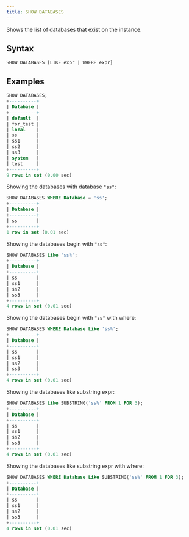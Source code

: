 ```yaml
---
title: SHOW DATABASES
---
```


Shows the list of databases that exist on the instance.

## Syntax

```
SHOW DATABASES [LIKE expr | WHERE expr]
```

## Examples
```sql
SHOW DATABASES;
+----------+
| Database |
+----------+
| default  |
| for_test |
| local    |
| ss       |
| ss1      |
| ss2      |
| ss3      |
| system   |
| test     |
+----------+
9 rows in set (0.00 sec)
```

Showing the databases with database `"ss"`:
```sql
SHOW DATABASES WHERE Database = 'ss';
+----------+
| Database |
+----------+
| ss       |
+----------+
1 row in set (0.01 sec)
```

Showing the databases begin with `"ss"`:
```sql
SHOW DATABASES Like 'ss%';
+----------+
| Database |
+----------+
| ss       |
| ss1      |
| ss2      |
| ss3      |
+----------+
4 rows in set (0.01 sec)
```

Showing the databases begin with `"ss"` with where:
```sql
SHOW DATABASES WHERE Database Like 'ss%';
+----------+
| Database |
+----------+
| ss       |
| ss1      |
| ss2      |
| ss3      |
+----------+
4 rows in set (0.01 sec)
```

Showing the databases like substring expr:
```sql
SHOW DATABASES Like SUBSTRING('ss%' FROM 1 FOR 3);
+----------+
| Database |
+----------+
| ss       |
| ss1      |
| ss2      |
| ss3      |
+----------+
4 rows in set (0.01 sec)
```

Showing the databases like substring expr with where:
```sql
SHOW DATABASES WHERE Database Like SUBSTRING('ss%' FROM 1 FOR 3);
+----------+
| Database |
+----------+
| ss       |
| ss1      |
| ss2      |
| ss3      |
+----------+
4 rows in set (0.01 sec)
```
